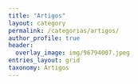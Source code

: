 ```yaml
---
title: "Artigos"
layout: category
permalink: /categorias/artigos/
author_profile: true
header:
  overlay_image: img/96794007.jpeg
entries_layout: grid
taxonomy: Artigos
---
```

